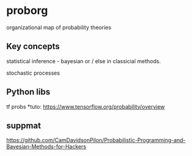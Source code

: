 # proborg
organizational map of probability theories

## Key concepts

statistical inference - bayesian or / else in classicial methods.

stochastic processes

## Python libs
tf probs *tuto: https://www.tensorflow.org/probability/overview

## suppmat
https://github.com/CamDavidsonPilon/Probabilistic-Programming-and-Bayesian-Methods-for-Hackers
